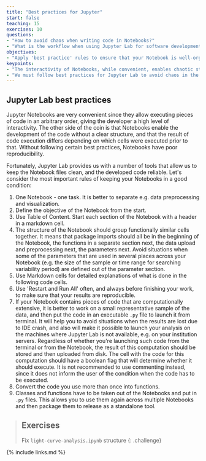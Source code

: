```yaml
---
title: "Best practices for Jupyter"
start: false
teaching: 15
exercises: 10
questions:
- "How to avoid chaos when writing code in Notebooks?"
- "What is the workflow when using Jupyter Lab for software development?"
objectives:
- "Apply 'best practice' rules to ensure that your Notebook is well-organized and reusable."
keypoints:
- "The interactivity of Notebooks, while convenient, enables chaotic style of software development."
- "We must follow best practices for Jupyter Lab to avoid chaos in the Notebooks."
---
```


## Jupyter Lab best practices
Jupyter Notebooks are very convenient since they allow executing pieces of code
in an arbitrary order, giving the developer a high level of interactivity. 
The other side of the coin is that Notebooks enable the development of the code
without a clear structure, and that the result of code execution differs depending
on which cells were executed prior to that. Without following certain best practices,
Notebooks have poor reproducibility.

Fortunately, Jupyter Lab provides us with a number of tools that allow us
to keep the Notebook files clean, and the developed code reliable. Let's consider
the most important rules of keeping your Notebooks in a good condition:

1. One Notebook - one task. It is better to separate e.g. data preprocessing and visualization.
2. Define the objective of the Notebook from the start.
3. Use Table of Content. Start each section of the Notebook with a header in a markdown cell.
4. The structure of the Notebook should group functionally similar cells together.
   It means that package imports should all be in the beginning of the Notebook, the functions
   in a separate section next, the data upload and preprocessing next, the parameters next. Avoid situations
   when some of the parameters that are used in several places across your Notebook (e.g. the size of the sample
   or time range for searching variability period) are defined out of the parameter section.
6. Use Markdown cells for detailed explanations of what is done in the following code cells.
7. Use 'Restart and Run All' often, and always before finishing your work, to make sure that
   your results are reproducible.
8. If your Notebook contains pieces of code that are computationally
   extensive, it is better to work on a small representative sample of the data,
   and then put the code in an executable `.py` file to launch it from terminal. It will help you
   to avoid situations when the results are lost due to IDE crash, and also will make it possible
   to launch your analysis on the machines where Jupyter Lab is not available, e.g. on your institution servers.
   Regardless of whether you're launching such code from the terminal or from the Notebook, the result
   of this computation should be stored and then uploaded from disk. The
   cell with the code for this computation should have a boolean flag that will determine whether it
   should execute. It is not recommended to use commenting instead, since it does not inform the user
   of the condition when the code has to be executed. 
9. Convert the code you use more than once into functions.
10. Classes and functions have to be taken out of the Notebooks and put in `.py` files. This allows you
   to use them again across multiple Notebooks and then package them to release as a standalone tool.

> ## Exercises
> Fix `light-curve-analysis.ipynb` structure
{: .challenge}

{% include links.md %}
